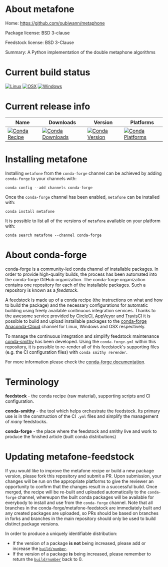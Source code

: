 About metafone
==============

Home: https://github.com/oubiwann/metaphone

Package license: BSD 3-clause

Feedstock license: BSD 3-Clause

Summary: A Python implementation of the double metaphone algorithms



Current build status
====================

[![Linux](https://img.shields.io/circleci/project/github/conda-forge/metafone-feedstock/master.svg?label=Linux)](https://circleci.com/gh/conda-forge/metafone-feedstock)
[![OSX](https://img.shields.io/travis/conda-forge/metafone-feedstock/master.svg?label=macOS)](https://travis-ci.org/conda-forge/metafone-feedstock)
[![Windows](https://img.shields.io/appveyor/ci/conda-forge/metafone-feedstock/master.svg?label=Windows)](https://ci.appveyor.com/project/conda-forge/metafone-feedstock/branch/master)

Current release info
====================

| Name | Downloads | Version | Platforms |
| --- | --- | --- | --- |
| [![Conda Recipe](https://img.shields.io/badge/recipe-metafone-green.svg)](https://anaconda.org/conda-forge/metafone) | [![Conda Downloads](https://img.shields.io/conda/dn/conda-forge/metafone.svg)](https://anaconda.org/conda-forge/metafone) | [![Conda Version](https://img.shields.io/conda/vn/conda-forge/metafone.svg)](https://anaconda.org/conda-forge/metafone) | [![Conda Platforms](https://img.shields.io/conda/pn/conda-forge/metafone.svg)](https://anaconda.org/conda-forge/metafone) |

Installing metafone
===================

Installing `metafone` from the `conda-forge` channel can be achieved by adding `conda-forge` to your channels with:

```
conda config --add channels conda-forge
```

Once the `conda-forge` channel has been enabled, `metafone` can be installed with:

```
conda install metafone
```

It is possible to list all of the versions of `metafone` available on your platform with:

```
conda search metafone --channel conda-forge
```


About conda-forge
=================

conda-forge is a community-led conda channel of installable packages.
In order to provide high-quality builds, the process has been automated into the
conda-forge GitHub organization. The conda-forge organization contains one repository
for each of the installable packages. Such a repository is known as a *feedstock*.

A feedstock is made up of a conda recipe (the instructions on what and how to build
the package) and the necessary configurations for automatic building using freely
available continuous integration services. Thanks to the awesome service provided by
[CircleCI](https://circleci.com/), [AppVeyor](https://www.appveyor.com/)
and [TravisCI](https://travis-ci.org/) it is possible to build and upload installable
packages to the [conda-forge](https://anaconda.org/conda-forge)
[Anaconda-Cloud](https://anaconda.org/) channel for Linux, Windows and OSX respectively.

To manage the continuous integration and simplify feedstock maintenance
[conda-smithy](https://github.com/conda-forge/conda-smithy) has been developed.
Using the ``conda-forge.yml`` within this repository, it is possible to re-render all of
this feedstock's supporting files (e.g. the CI configuration files) with ``conda smithy rerender``.

For more information please check the [conda-forge documentation](https://conda-forge.org/docs/).

Terminology
===========

**feedstock** - the conda recipe (raw material), supporting scripts and CI configuration.

**conda-smithy** - the tool which helps orchestrate the feedstock.
                   Its primary use is in the construction of the CI ``.yml`` files
                   and simplify the management of *many* feedstocks.

**conda-forge** - the place where the feedstock and smithy live and work to
                  produce the finished article (built conda distributions)


Updating metafone-feedstock
===========================

If you would like to improve the metafone recipe or build a new
package version, please fork this repository and submit a PR. Upon submission,
your changes will be run on the appropriate platforms to give the reviewer an
opportunity to confirm that the changes result in a successful build. Once
merged, the recipe will be re-built and uploaded automatically to the
`conda-forge` channel, whereupon the built conda packages will be available for
everybody to install and use from the `conda-forge` channel.
Note that all branches in the conda-forge/metafone-feedstock are
immediately built and any created packages are uploaded, so PRs should be based
on branches in forks and branches in the main repository should only be used to
build distinct package versions.

In order to produce a uniquely identifiable distribution:
 * If the version of a package **is not** being increased, please add or increase
   the [``build/number``](https://conda.io/docs/user-guide/tasks/build-packages/define-metadata.html#build-number-and-string).
 * If the version of a package **is** being increased, please remember to return
   the [``build/number``](https://conda.io/docs/user-guide/tasks/build-packages/define-metadata.html#build-number-and-string)
   back to 0.
